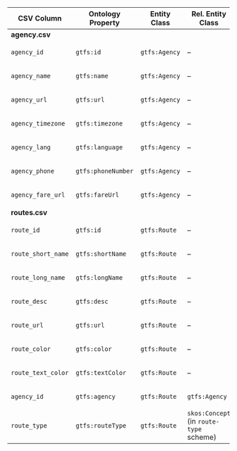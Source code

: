 | CSV Column           | Ontology Property | Entity Class | Rel. Entity Class | Subject Generation    | Join Condition | Datatype | Function Name | Function Output |
| --- | --- | --- | --- | --- | --- | --- | --- | --- |
| **agency.csv** |  |  |  |  |  |  |  |  |
| `agency_id` | `gtfs:id` | `gtfs:Agency` | – | `buildAgencyURI(agency_id)` | – | `xsd:string → xsd:string` | **buildAgencyURI** | `http://example.org/agency/{agency_id}` |
| `agency_name` | `gtfs:name` | `gtfs:Agency` | – | `buildAgencyURI(agency_id)` | – | `xsd:string → xsd:string` | – | – |
| `agency_url` | `gtfs:url` | `gtfs:Agency` | – | `buildAgencyURI(agency_id)` | – | `xsd:anyURI → foaf:page` | – | – |
| `agency_timezone` | `gtfs:timezone` | `gtfs:Agency` | – | `buildAgencyURI(agency_id)` | – | `xsd:string → xsd:string` | – | – |
| `agency_lang` | `gtfs:language` | `gtfs:Agency` | – | `buildAgencyURI(agency_id)` | – | `xsd:string → xsd:string` | **normalizeLang** | 2-letter ISO-639-1 code, e.g. `es` |
| `agency_phone` | `gtfs:phoneNumber` | `gtfs:Agency` | – | `buildAgencyURI(agency_id)` | – | `xsd:string → foaf:phone` | **toTelURI** | `tel:+34-12` |
| `agency_fare_url` | `gtfs:fareUrl` | `gtfs:Agency` | – | `buildAgencyURI(agency_id)` | – | `xsd:anyURI → foaf:page` | – | – |
| **routes.csv** |  |  |  |  |  |  |  |  |
| `route_id` | `gtfs:id` | `gtfs:Route` | – | `buildRouteURI(route_id)` | – | `xsd:string → xsd:string` | **buildRouteURI** | `http://example.org/route/{route_id}` |
| `route_short_name` | `gtfs:shortName` | `gtfs:Route` | – | `buildRouteURI(route_id)` | – | `xsd:string → xsd:string` | – | – |
| `route_long_name` | `gtfs:longName` | `gtfs:Route` | – | `buildRouteURI(route_id)` | – | `xsd:string → xsd:string` | – | – |
| `route_desc` | `gtfs:desc` | `gtfs:Route` | – | `buildRouteURI(route_id)` | – | `xsd:string → xsd:string` | – | – |
| `route_url` | `gtfs:url` | `gtfs:Route` | – | `buildRouteURI(route_id)` | – | `xsd:anyURI → foaf:page` | – | – |
| `route_color` | `gtfs:color` | `gtfs:Route` | – | `buildRouteURI(route_id)` | – | `xsd:string → xsd:string` | **normalizeColor** | six-char HEX, e.g. `2DBEF0` |
| `route_text_color` | `gtfs:textColor` | `gtfs:Route` | – | `buildRouteURI(route_id)` | – | `xsd:string → xsd:string` | **normalizeColor** | six-char HEX, e.g. `FFFFFF` |
| `agency_id` | `gtfs:agency` | `gtfs:Route` | `gtfs:Agency` | `buildRouteURI(route_id)` | `routes.agency_id = agency.agency_id` | `xsd:string → IRI` | **buildAgencyURI** | `http://example.org/agency/{agency_id}` |
| `route_type` | `gtfs:routeType` | `gtfs:Route` | `skos:Concept` (in `route-type` scheme) | `buildRouteURI(route_id)` | – | `xsd:int → IRI` | **mapRouteType** | see mapping list below |